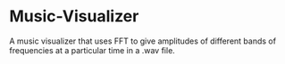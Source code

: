 # Music-Visualizer
A music visualizer that uses FFT to give amplitudes of different bands of frequencies at a particular time in a .wav file.
